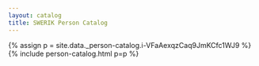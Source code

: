 ```yaml
---
layout: catalog
title: SWERIK Person Catalog
---
```

{% assign p = site.data._person-catalog.i-VFaAexqzCaq9JmKCfc1WJ9 %}
{% include person-catalog.html p=p %}

